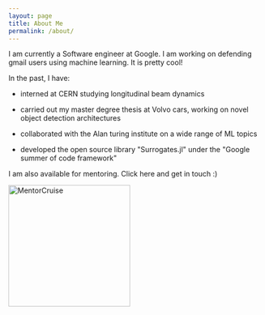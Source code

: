 ```yaml
---
layout: page
title: About Me
permalink: /about/
---
```


I am currently a Software engineer at Google. I am working on defending gmail users using machine learning. It is pretty cool!

In the past, I have: 

- interned at CERN studying longitudinal beam dynamics

- carried out my master degree thesis at Volvo cars, working on novel object detection architectures

- collaborated with the Alan turing institute on a wide range of ML topics

- developed the open source library "Surrogates.jl" under the "Google summer of code framework"

I am also available for mentoring. Click here and get in touch :)

<a href="https://mentorcruise.com/mentor/LudovicoBessi2/"> <img src="https://cdn.mentorcruise.com/img/banner/fire-sm.svg" width="240" alt="MentorCruise"> </a>
